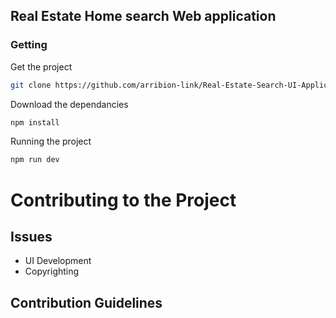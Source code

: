 ## Real Estate Home search Web application

### Getting 

Get the project
```bash
git clone https://github.com/arribion-link/Real-Estate-Search-UI-Application-React.js.git
```

Download the dependancies
```bash
npm install
```

Running the project
```bash
npm run dev
```

# Contributing to the Project

## Issues

- UI Development
- Copyrighting

## Contribution Guidelines


